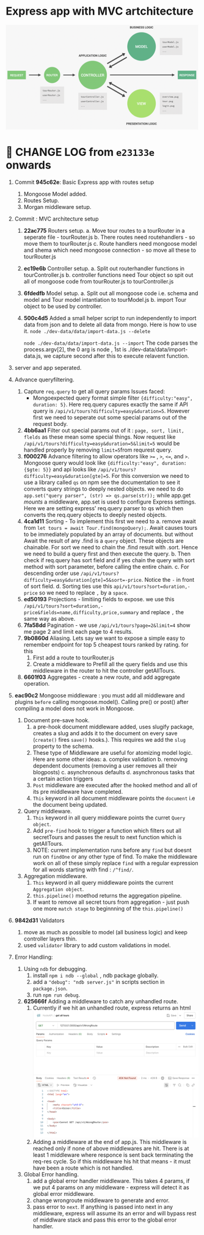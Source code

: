 # Express app with MVC artchitecture

![Architecture](./img/architeture.png)

# 🧪 CHANGE LOG from `e23133e` onwards

1. Commit **945c62e**: Basic Express app with routes setup
   1. Mongoose Model added.
   2. Routes Setup.
   3. Morgan middleware setup.
2. Commit : MVC architecture setup

   1. **22ac775** Routers setup.
      a. Move tour routes to a tourRouter in a seperate file - tourRouter.js
      b. There routes need routehandlers - so move them to tourRouter.js
      c. Route handlers need mongoose model and shema which need mongoose connection - so move all these to tourRouter.js
   2. **ec19e6b** Controller setup.
      a. Split out routerhandler functions in tourController.js
      b. controller functions need Tour object so spit out all of mongoose code from tourRouter.js to tourController.js
   3. **6fdedfb** Model setup.
      a. Split out all mongoose code i.e. schema and model and Tour model intantiation to tourModel.js
      b. import Tour object to be used by controller.
   4. **500c4d5** Added a small helper script to run independently to import data from json and to delete all data from mongo. Here is how to use it.
      `node ./dev-data/data/import-data.js --delete`

      `node ./dev-data/data/import-data.js --import`
      The code parses the process.argv[2], the 0 arg is node , 1st is ./dev-data/data/import-data.js, we capture second after this to execute relavent function.

3. server and app seperated.
4. Advance queryfiltering.
   1. Capture `req.query` to get all query params
      Issues faced:
      - Mongoexpected query format simple filter `{difficulty:"easy", duration: 5}`. Here req.query capures exactly the same if API query is `/api/v1/tours?difficulty=easy&duration=5`. However first we need to seperate out some special params out of the request body.
   2. **4bb6aa1** Filter out special params out of it : `page, sort, limit, flelds` as these mean some special things. Now request like `/api/v1/tours?difficulty=easy&duration=5&limit=5` would be handled properly by removing `limit=5`from requrest query.
   3. **f000276** Advance filtering to allow operators like `>=` , `>`, `<=`, and `>`. Mongoose query would look like `{difficulty:"easy", duration: {$gte: 5}}` and api looks like `/api/v1/tours?difficulty=easy&duration[gte]=5`. For this conversion we need to use a library called `qs` on npm see the documentation to see it converts query strings to deeply nested objects. we need to do `app.set("query parser", (str) => qs.parse(str));` while app.get _mounts_ a middleware, app.set is used to configure Express settings. Here we are setting express' req.query parser to qs which then converts the req.query objects to deeply nested objects.
   4. **4ca1d11** Sorting - To implement this first we need to
      a. remove await from `let tours = await Tour.find(mongoQuery);`. Await causes tours to be immediately populated by an array of documents. but without Await the result of any .find is a `query` object. These objects are chainable. For sort we need to chain the .find result with .sort. Hence we need to build a query first and then execute the query.
      b. Then check if req.query has sort field and if yes chain the query with sort method with sort parameter, before calling the entire chain.
      c. For descending order use `/api/v1/tours?difficulty=easy&duration[gte]=5&sort=-price`. Notice the `-` in front of sort field.
      d. Sorting ties use this `api/v1/tours?sort=duration,-price` so we need to replace `,` by a `space`.
   5. **ed50193** Projections - limitiing fields to expose. we use this `/api/v1/tours?sort=duration,-price&fields=name,difficulty,price,summary` and replace `,` the same way as above.
   6. **7fa58dd** Pagination - we use `/api/v1/tours?page=2&limit=4` show me page 2 and limit each page to 4 results.
   7. **9b0860d** Aliasing. Lets say we want to expose a simple easy to remember endpoint for top 5 cheapest tours ranked by rating. for this
      1. First add a route to tourRouter.js
      2. Create a middleware to Prefill all the query fields and use this middleware in the router to hit the controller getAllTours.
   8. **6601f03** Aggregates - create a new route, and add aggregate operation.
5. **eac90c2** Mongoose middleware : you must add all middleware and plugins `before` calling mongoose.model(). Calling pre() or post() after compiling a model does not work in Mongoose.
   1. Document pre-save hook.
      1. a pre-hook document middleware added, uses slugify package, creates a slug and adds it to the document on every save (`create()` fires `save()` hooks.). This requires we add the `slug` property to the schema.
      2. These type of Middleware are useful for atomizing model logic. Here are some other ideas:
         a. complex validation
         b. removing dependent documents (removing a user removes all their blogposts)
         c. asynchronous defaults
         d. asynchronous tasks that a certain action triggers
      3. `Post` middleware are executed after the hooked method and all of its pre middleware have completed.
      4. `This` keyword in all document middleware points the `document` i.e the document being updated.
   2. Query middleware.
      1. `This` keyword in all query middleware points the curret `Query object`.
      2. Add `pre-find` hook to trigger a function which filters out all secretTours and passes the result to next function which is getAllTours.
      3. NOTE: current implementation runs before any `find` but doesnt run on `findOne` or any other type of find. To make the middleware work on all of these simply replace `find` with a regular expression for all words starting with find : `/^find/`.
   3. Aggregation middleware.
      1. `This` keyword in all query middleware points the current `Aggregation object`.
      2. `this.pipeline()` moethod returns the aggregation pipeline.
      3. If want to remove all secret tours from aggregation - just push one more `match stage` to beginnning of the `this.pipeline()`
6. **9842d31** Validators
   1. move as much as possible to model (all business logic) and keep controller layers thin.
   2. used `validator` library to add custom validations in model.
7. Error Handling:
   1. Using `ndb` for debugging.
      1. install `npm i ndb --global` , ndb package globally.
      2. add a `"debug": "ndb server.js"` in scripts section in `package.json`.
      3. run `npm run debug`.
   2. **625666f** Adding a middleware to catch any unhandled route.
      1. Currently if we hit an unhandled route, express returns an html  
         ![WrongRoute](img/wrongRoute.png)
      2. Adding a middleware at the end of app.js. This middleware is reached only if none of above middlewares are hit. There is at least 1 middleware where responce is sent back terminating the req-res cycle. So if this middleware his hit that means - it must have been a route which is not handled.
   3. Global Error handling.
      1. add a global error handler middleware. This takes 4 params, if we put 4 params on any middleware - express will detect it as global error middleware.
      2. change wrongroute middleware to generate and error.
      3. pass error to `next`. If anything is passed into next in any middleware, express will assume its an error and will bypass rest of middlware stack and pass this error to the global error handler.

